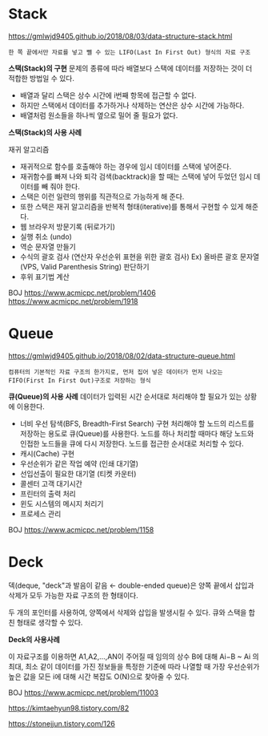 # Stack

https://gmlwjd9405.github.io/2018/08/03/data-structure-stack.html

`한 쪽 끝에서만 자료를 넣고 뺄 수 있는 LIFO(Last In First Out) 형식의 자료 구조`

**스택(Stack)의 구현**
문제의 종류에 따라 배열보다 스택에 데이터를 저장하는 것이 더 적합한 방법일 수 있다.

- 배열과 달리 스택은 상수 시간에 i번째 항목에 접근할 수 없다.
- 하지만 스택에서 데이터를 추가하거나 삭제하는 연산은 상수 시간에 가능하다.
- 배열처럼 원소들을 하나씩 옆으로 밀어 줄 필요가 없다.

**스택(Stack)의 사용 사례**

재귀 알고리즘

- 재귀적으로 함수를 호출해야 하는 경우에 임시 데이터를 스택에 넣어준다.
- 재귀함수를 빠져 나와 퇴각 검색(backtrack)을 할 때는 스택에 넣어 두었던 임시 데이터를 빼 줘야 한다.
- 스택은 이런 일련의 행위를 직관적으로 가능하게 해 준다.
- 또한 스택은 재귀 알고리즘을 반복적 형태(iterative)를 통해서 구현할 수 있게 해준다.
- 웹 브라우저 방문기록 (뒤로가기)
- 실행 취소 (undo)
- 역순 문자열 만들기
- 수식의 괄호 검사 (연산자 우선순위 표현을 위한 괄호 검사)
  Ex) 올바른 괄호 문자열(VPS, Valid Parenthesis String) 판단하기
- 후위 표기법 계산

BOJ
https://www.acmicpc.net/problem/1406
https://www.acmicpc.net/problem/1918

# Queue

https://gmlwjd9405.github.io/2018/08/02/data-structure-queue.html

`컴퓨터의 기본적인 자료 구조의 한가지로, 먼저 집어 넣은 데이터가 먼저 나오는 FIFO(First In First Out)구조로 저장하는 형식`

**큐(Queue)의 사용 사례**
데이터가 입력된 시간 순서대로 처리해야 할 필요가 있는 상황에 이용한다.

- 너비 우선 탐색(BFS, Breadth-First Search) 구현
  처리해야 할 노드의 리스트를 저장하는 용도로 큐(Queue)를 사용한다.
  노드를 하나 처리할 때마다 해당 노드와 인접한 노드들을 큐에 다시 저장한다.
  노드를 접근한 순서대로 처리할 수 있다.
- 캐시(Cache) 구현
- 우선순위가 같은 작업 예약 (인쇄 대기열)
- 선입선출이 필요한 대기열 (티켓 카운터)
- 콜센터 고객 대기시간
- 프린터의 출력 처리
- 윈도 시스템의 메시지 처리기
- 프로세스 관리

BOJ
https://www.acmicpc.net/problem/1158

# Deck

덱(deque, "deck"과 발음이 같음 ← double-ended queue)은 양쪽 끝에서 삽입과 삭제가 모두 가능한 자료 구조의 한 형태이다.

두 개의 포인터를 사용하여, 양쪽에서 삭제와 삽입을 발생시킬 수 있다. 큐와 스택을 합친 형태로 생각할 수 있다.

**Deck의 사용사례**

이 자료구조를 이용하면 A1,A2,...,AN이 주어질 때 임의의 상수 B에 대해 Ai−B ~ Ai 의 최대, 최소 같이 데이터를 가진 정보들을 특정한 기준에 따라 나열할 때 가장 우선순위가 높은 값을 모든 i에 대해 시간 복잡도 O(N)으로 찾아줄 수 있다.

BOJ
https://www.acmicpc.net/problem/11003

https://kimtaehyun98.tistory.com/82

<!-- 모노톤 큐 -->

https://stonejjun.tistory.com/126

